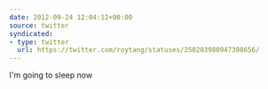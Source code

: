 ```yaml
---
date: 2012-09-24 12:04:12+00:00
source: twitter
syndicated:
- type: twitter
  url: https://twitter.com/roytang/statuses/250203980947398656/
---
```


I'm going to sleep now